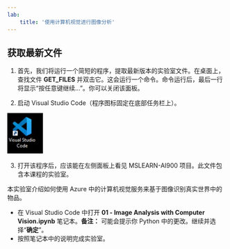 ```yaml
---
lab:
    title: '使用计算机视觉进行图像分析'
---
```


## 获取最新文件 

1. 首先，我们将运行一个简短的程序，提取最新版本的实验室文件。在桌面上，查找文件 **GET_FILES** 并双击它。这会运行一个命令。命令运行后，最后一行将显示“按任意键继续…”。你可以关闭该面板。

2.  启动 Visual Studio Code（程序图标固定在底部任务栏上）。 

![Visual Studio Code 图标](./images/vscode.jpg)

3. 打开该程序后，应该能在左侧面板上看见 MSLEARN-AI900 项目。此文件包含本课程的实验室。 

本实验室介绍如何使用 Azure 中的计算机视觉服务来基于图像识别真实世界中的物品。

-  在 Visual Studio Code 中打开 **01 - Image Analysis with Computer Vision.ipynb** 笔记本。**备注：** 可能会提示你 Python 中的更改。继续并选择“**确定**”。  
-  按照笔记本中的说明完成实验室。
